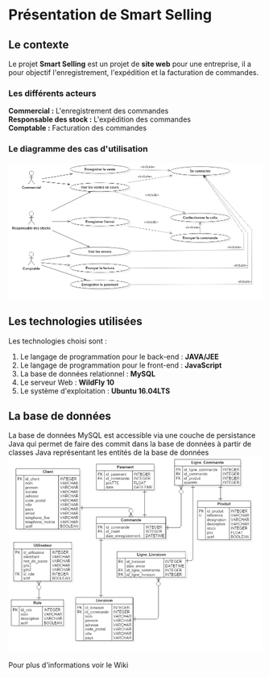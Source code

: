 # Présentation de Smart Selling

## Le contexte
Le projet **Smart Selling** est un projet de **site web** pour une entreprise, il a pour objectif l'enregistrement, l'expédition et la facturation de commandes.  

### Les différents acteurs
**Commercial :** L'enregistrement des commandes  
**Responsable des stock :** L'expédition des commandes  
**Comptable :** Facturation des commandes  

### Le diagramme des cas d'utilisation
![](https://github.com/MGuillaumeF/smart_selling/blob/master/UseCaseDiagram.png)

## Les technologies utilisées
Les technologies choisi sont : 
1. Le langage de programmation pour le back-end : **JAVA/JEE**
1. Le langage de programmation pour le front-end : **JavaScript**
1. La base de données relationnel : **MySQL**
1. Le serveur Web : **WildFly 10**
1. Le système d'exploitation : **Ubuntu 16.04LTS**

## La base de données
La base de données MySQL est accessible via une couche de persistance Java qui permet de faire des commit dans la base de données à partir de classes Java représentant les entités de la base de données
![](https://github.com/MGuillaumeF/smart_selling/blob/master/Database.png)

Pour plus d'informations voir le Wiki
